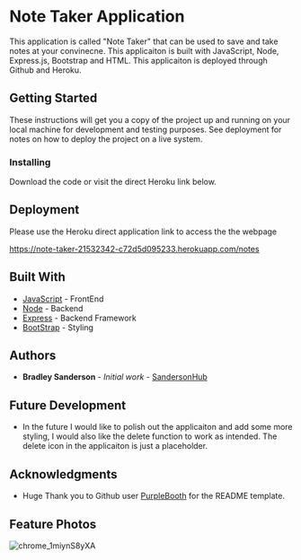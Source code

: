 # Note Taker Application

This application is called "Note Taker" that can be used to save and take notes at your convinecne. This applicaiton is built with JavaScript, Node, Express.js, Bootstrap and HTML. This applicaiton is deployed through Github and Heroku. 

## Getting Started

These instructions will get you a copy of the project up and running on your local machine for development and testing purposes. See deployment for notes on how to deploy the project on a live system.

### Installing

Download the code or visit the direct Heroku link below.

## Deployment

Please use the Heroku direct application link to access the the webpage

https://note-taker-21532342-c72d5d095233.herokuapp.com/notes

## Built With

* [JavaScript](https://www.javascript.com/) - FrontEnd
* [Node](https://nodejs.org/en) - Backend
* [Express](https://expressjs.com/) - Backend Framework
* [BootStrap](https://getbootstrap.com/) - Styling

## Authors

* **Bradley Sanderson** - *Initial work* - [SandersonHub](https://github.com/SandersonHub)

## Future Development

* In the future I would like to polish out the applicaiton and add some more styling, I would also like the delete function to work as intended. The delete icon in the applicaiton is just a placeholder.

## Acknowledgments

* Huge Thank you to Github user [PurpleBooth](https://gist.github.com/PurpleBooth/109311bb0361f32d87a2) for the README template.

## Feature Photos

![chrome_1miynS8yXA](https://github.com/SandersonHub/Note-Taker-Finalized/assets/128574459/fc24da37-ca0d-44ba-9404-6da7e02c3a01)
